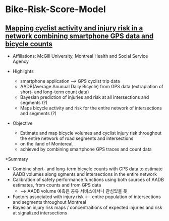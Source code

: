 # Bike-Risk-Score-Model

## [Mapping cyclist activity and injury risk in a network combining smartphone GPS data and bicycle counts](https://www.sciencedirect.com/science/article/abs/pii/S0001457515300233)
* Affiliations:  McGill University, Montreal Health and Social Service Agency
* Highlights
  * smartphone application --> GPS cyclist trip data
  * AADB(Average Anunual Daily Bicycle) from GPS data (extraplation of short- and long-term count data)
  * Bayesian prediction of injuries and risk at all intersections and segments (?)
  * Maps bicycle activity and risk for the entire network of intersections and segments (?)

* Objective
  * Estimate and map bicycle volumes and cyclist injury risk throughout the entire network of road segments and intersections
  * on the iland of Montereal, 
  * achieved by combining smartphone GPS traces and count data

*Summary
  * Combine short- and long-term bicycle counts with GPS data to estimate AADB volumes along sgments and intersections in the entire network
  * Calibration of safety performance functions using both sources of AADB estimates, from counts and from GPS data
    * --> AADB volume 예측은 공유 서비스에서나 관심있을 듯
  * Factors associated with injury risk <-- entire population of intersections and segments throughout Montreal
  * Bayesian injury risk maps / concentraitions of expected injuries and risk at signalized intersections
  

